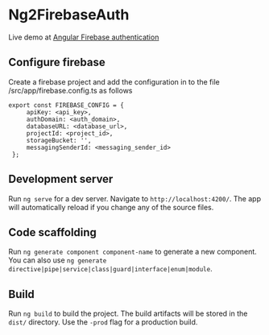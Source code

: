 # Ng2FirebaseAuth

Live demo at [Angular Firebase authentication](https://ng2-auth-b797a.firebaseapp.com/login)

## Configure firebase
 Create a firebase project and add the configuration in to the file /src/app/firebase.config.ts as follows
 ```
 export const FIREBASE_CONFIG = {
	  apiKey: <api_key>,
	  authDomain: <auth_domain>,
	  databaseURL: <database_url>,
	  projectId: <project_id>,
	  storageBucket: '',
	  messagingSenderId: <messaging_sender_id>
  };
  ```

## Development server

Run `ng serve` for a dev server. Navigate to `http://localhost:4200/`. The app will automatically reload if you change any of the source files.

## Code scaffolding

Run `ng generate component component-name` to generate a new component. You can also use `ng generate directive|pipe|service|class|guard|interface|enum|module`.

## Build

Run `ng build` to build the project. The build artifacts will be stored in the `dist/` directory. Use the `-prod` flag for a production build.
